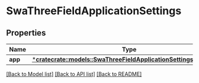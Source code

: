 # SwaThreeFieldApplicationSettings

## Properties
Name | Type | Description | Notes
------------ | ------------- | ------------- | -------------
**app** | [***cratecrate::models::SwaThreeFieldApplicationSettingsApplication**](SwaThreeFieldApplicationSettingsApplication.md) |  | [optional] 

[[Back to Model list]](../README.md#documentation-for-models) [[Back to API list]](../README.md#documentation-for-api-endpoints) [[Back to README]](../README.md)


